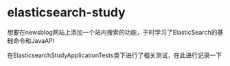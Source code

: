 # elasticsearch-study

想要在newsblog网站上添加一个站内搜索的功能，于时学习了ElasticSearch的基础命令和JavaAPI

在ElasticsearchStudyApplicationTests类下进行了相关测试，在此进行记录一下
